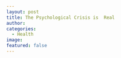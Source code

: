 ```yaml
---
layout: post
title: The Psychological Crisis is  Real
author:
categories:
  - Health
image:
featured: false
---
```


